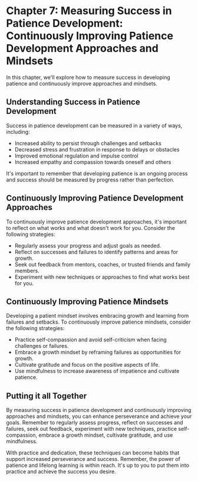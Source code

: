 Chapter 7: Measuring Success in Patience Development: Continuously Improving Patience Development Approaches and Mindsets
=========================================================================================================================

In this chapter, we'll explore how to measure success in developing patience and continuously improve approaches and mindsets.

Understanding Success in Patience Development
---------------------------------------------

Success in patience development can be measured in a variety of ways, including:

* Increased ability to persist through challenges and setbacks
* Decreased stress and frustration in response to delays or obstacles
* Improved emotional regulation and impulse control
* Increased empathy and compassion towards oneself and others

It's important to remember that developing patience is an ongoing process and success should be measured by progress rather than perfection.

Continuously Improving Patience Development Approaches
------------------------------------------------------

To continuously improve patience development approaches, it's important to reflect on what works and what doesn't work for you. Consider the following strategies:

* Regularly assess your progress and adjust goals as needed.
* Reflect on successes and failures to identify patterns and areas for growth.
* Seek out feedback from mentors, coaches, or trusted friends and family members.
* Experiment with new techniques or approaches to find what works best for you.

Continuously Improving Patience Mindsets
----------------------------------------

Developing a patient mindset involves embracing growth and learning from failures and setbacks. To continuously improve patience mindsets, consider the following strategies:

* Practice self-compassion and avoid self-criticism when facing challenges or failures.
* Embrace a growth mindset by reframing failures as opportunities for growth.
* Cultivate gratitude and focus on the positive aspects of life.
* Use mindfulness to increase awareness of impatience and cultivate patience.

Putting it all Together
-----------------------

By measuring success in patience development and continuously improving approaches and mindsets, you can enhance perseverance and achieve your goals. Remember to regularly assess progress, reflect on successes and failures, seek out feedback, experiment with new techniques, practice self-compassion, embrace a growth mindset, cultivate gratitude, and use mindfulness.

With practice and dedication, these techniques can become habits that support increased perseverance and success. Remember, the power of patience and lifelong learning is within reach. It's up to you to put them into practice and achieve the success you desire.
